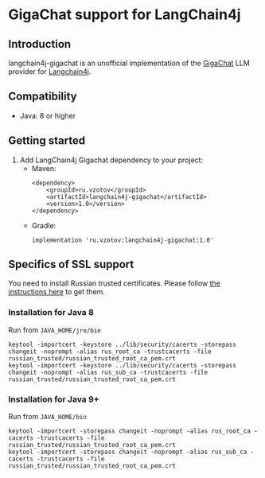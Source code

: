 # GigaChat support for LangChain4j

## Introduction

langchain4j-gigachat is an unofficial implementation of the [GigaChat](https://developers.sber.ru/docs/ru/gigachat/overview) LLM provider for [Langchain4j](https://github.com/langchain4j/langchain4j).

## Compatibility

- Java: 8 or higher

## Getting started

1. Add LangChain4j Gigachat dependency to your project:
    - Maven:
      ```
      <dependency>
          <groupId>ru.vzotov</groupId>
          <artifactId>langchain4j-gigachat</artifactId>
          <version>1.0</version>
      </dependency>
      ```
    - Gradle:
      ```
      implementation 'ru.vzotov:langchain4j-gigachat:1.0'
      ```

## Specifics of SSL support

You need to install Russian trusted certificates.
Please follow [the instructions here](https://developers.sber.ru/docs/ru/gigachat/certificates) to get them.

### Installation for Java 8
Run from `JAVA_HOME/jre/bin`
```
keytool -importcert -keystore ../lib/security/cacerts -storepass changeit -noprompt -alias rus_root_ca -trustcacerts -file russian_trusted/russian_trusted_root_ca_pem.crt
keytool -importcert -keystore ../lib/security/cacerts -storepass changeit -noprompt -alias rus_sub_ca -trustcacerts -file russian_trusted/russian_trusted_root_ca_pem.crt
```

### Installation for Java 9+
Run from `JAVA_HOME/bin`
```
keytool -importcert -storepass changeit -noprompt -alias rus_root_ca -cacerts -trustcacerts -file russian_trusted/russian_trusted_root_ca_pem.crt
keytool -importcert -storepass changeit -noprompt -alias rus_sub_ca -cacerts -trustcacerts -file russian_trusted/russian_trusted_root_ca_pem.crt
```
